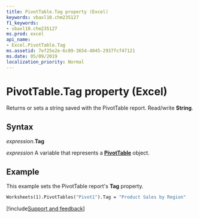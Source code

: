 ```yaml
---
title: PivotTable.Tag property (Excel)
keywords: vbaxl10.chm235127
f1_keywords:
- vbaxl10.chm235127
ms.prod: excel
api_name:
- Excel.PivotTable.Tag
ms.assetid: 7ef25e2e-6c89-3654-4045-2937fcf47121
ms.date: 05/09/2019
localization_priority: Normal
---
```



# PivotTable.Tag property (Excel)

Returns or sets a string saved with the PivotTable report. Read/write **String**.


## Syntax

_expression_.**Tag**

_expression_ A variable that represents a **[PivotTable](Excel.PivotTable.md)** object.


## Example

This example sets the PivotTable report's **Tag** property.

```vb
Worksheets(1).PivotTables("Pivot1").Tag = "Product Sales by Region"
```




[!include[Support and feedback](~/includes/feedback-boilerplate.md)]